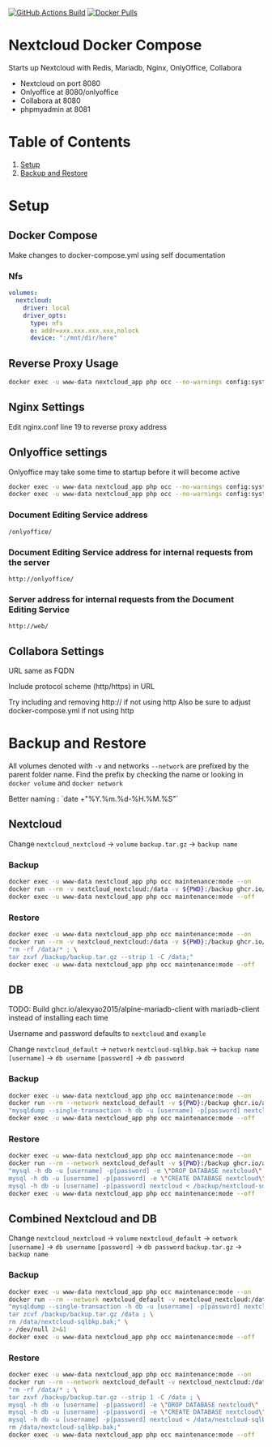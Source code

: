 <a href="https://github.com/alexyao2015/Nextcloud-Docker/actions"><img alt="GitHub Actions Build" src="https://github.com/alexyao2015/Nextcloud-Docker/workflows/Deploy/badge.svg"></a>
<a href="https://hub.docker.com/r/yaoa/nextcloud"><img alt="Docker Pulls" src="https://img.shields.io/docker/pulls/yaoa/nextcloud.svg"></a>

# Nextcloud Docker Compose

Starts up Nextcloud with Redis, Mariadb, Nginx, OnlyOffice, Collabora

- Nextcloud on port 8080
- Onlyoffice at 8080/onlyoffice
- Collabora at 8080
- phpmyadmin at 8081

# Table of Contents
1. [Setup](#setup)
2. [Backup and Restore](#backup-and-restore)

# Setup
## Docker Compose

Make changes to docker-compose.yml using self documentation

### Nfs

```yaml
volumes:
  nextcloud:
    driver: local
    driver_opts:
      type: nfs
      o: addr=xxx.xxx.xxx.xxx,nolock
      device: ":/mnt/dir/here"
```

## Reverse Proxy Usage

```bash
docker exec -u www-data nextcloud_app php occ --no-warnings config:system:set trusted_domains 2 --value="sub.example.com"
```

## Nginx Settings

Edit nginx.conf line 19 to reverse proxy address


## Onlyoffice settings

Onlyoffice may take some time to startup before it will become active

```bash
docker exec -u www-data nextcloud_app php occ --no-warnings config:system:set allow_local_remote_servers --value=true
docker exec -u www-data nextcloud_app php occ --no-warnings config:system:set trusted_domains 1 --value="web"
```

### Document Editing Service address

`/onlyoffice/`

### Document Editing Service address for internal requests from the server

`http://onlyoffice/`

### Server address for internal requests from the Document Editing Service

`http://web/`

## Collabora Settings

URL same as FQDN

Include protocol scheme (http/https) in URL

Try including and removing http:// if not using http
Also be sure to adjust docker-compose.yml if not using http


# Backup and Restore

All volumes denoted with `-v` and networks `--network` are prefixed by the parent folder name.
Find the prefix by checking the name or looking in `docker volume` and `docker network`


Better naming : \`date +"%Y.%m.%d-%H.%M.%S"\`


## Nextcloud

Change 
`nextcloud_nextcloud` -> `volume`
`backup.tar.gz` -> `backup name`

### Backup

```bash
docker exec -u www-data nextcloud_app php occ maintenance:mode --on
docker run --rm -v nextcloud_nextcloud:/data -v ${PWD}:/backup ghcr.io/alexyao2015/alpine-mariadb-client tar zcvf /backup/backup.tar.gz /data > /dev/null 2>&1
docker exec -u www-data nextcloud_app php occ maintenance:mode --off
```

### Restore

```bash
docker exec -u www-data nextcloud_app php occ maintenance:mode --on
docker run --rm -v nextcloud_nextcloud:/data -v ${PWD}:/backup ghcr.io/alexyao2015/alpine-mariadb-client sh -c \
"rm -rf /data/* ; \
tar zxvf /backup/backup.tar.gz --strip 1 -C /data;"
docker exec -u www-data nextcloud_app php occ maintenance:mode --off
```

## DB

TODO: Build ghcr.io/alexyao2015/alpine-mariadb-client with mariadb-client instead of installing each time

Username and password defaults to `nextcloud` and `example`

Change 
`nextcloud_default` -> `network`
`nextcloud-sqlbkp.bak` -> `backup name`
`[username]` -> `db username`
`[password]` -> `db password`

### Backup
```bash
docker exec -u www-data nextcloud_app php occ maintenance:mode --on
docker run --rm --network nextcloud_default -v ${PWD}:/backup ghcr.io/alexyao2015/alpine-mariadb-client sh -c \
"mysqldump --single-transaction -h db -u [username] -p[password] nextcloud > /backup/nextcloud-sqlbkp.bak;"
docker exec -u www-data nextcloud_app php occ maintenance:mode --off
```

### Restore
```bash
docker exec -u www-data nextcloud_app php occ maintenance:mode --on
docker run --rm --network nextcloud_default -v ${PWD}:/backup ghcr.io/alexyao2015/alpine-mariadb-client sh -c \
"mysql -h db -u [username] -p[password] -e \"DROP DATABASE nextcloud\" ; \
mysql -h db -u [username] -p[password] -e \"CREATE DATABASE nextcloud\" ; \
mysql -h db -u [username] -p[password] nextcloud < /backup/nextcloud-sqlbkp.bak;"
docker exec -u www-data nextcloud_app php occ maintenance:mode --off
```

## Combined Nextcloud and DB

Change 
`nextcloud_nextcloud` -> `volume`
`nextcloud_default` -> `network`
`[username]` -> `db username`
`[password]` -> `db password`
`backup.tar.gz` -> `backup name`

### Backup

```bash
docker exec -u www-data nextcloud_app php occ maintenance:mode --on
docker run --rm --network nextcloud_default -v nextcloud_nextcloud:/data -v ${PWD}:/backup ghcr.io/alexyao2015/alpine-mariadb-client sh -c \
"mysqldump --single-transaction -h db -u [username] -p[password] nextcloud > /data/nextcloud-sqlbkp.bak ; \
tar zcvf /backup/backup.tar.gz /data ; \
rm /data/nextcloud-sqlbkp.bak;" \
> /dev/null 2>&1
docker exec -u www-data nextcloud_app php occ maintenance:mode --off
```

### Restore

```bash
docker exec -u www-data nextcloud_app php occ maintenance:mode --on
docker run --rm --network nextcloud_default -v nextcloud_nextcloud:/data -v ${PWD}:/backup ghcr.io/alexyao2015/alpine-mariadb-client sh -c \
"rm -rf /data/* ; \
tar zxvf /backup/backup.tar.gz --strip 1 -C /data ; \
mysql -h db -u [username] -p[password] -e \"DROP DATABASE nextcloud\" ; \
mysql -h db -u [username] -p[password] -e \"CREATE DATABASE nextcloud\" ; \
mysql -h db -u [username] -p[password] nextcloud < /data/nextcloud-sqlbkp.bak ; \
rm /data/nextcloud-sqlbkp.bak;"
docker exec -u www-data nextcloud_app php occ maintenance:mode --off
```
